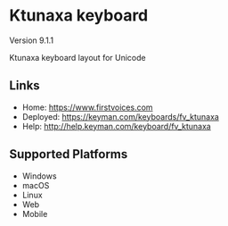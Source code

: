 Ktunaxa keyboard
======================

Version 9.1.1

Ktunaxa keyboard layout for Unicode

Links
-----

 * Home:     <https://www.firstvoices.com>
 * Deployed: <https://keyman.com/keyboards/fv_ktunaxa>
 * Help:     <http://help.keyman.com/keyboard/fv_ktunaxa>
 
Supported Platforms
-------------------

 * Windows
 * macOS
 * Linux
 * Web
 * Mobile
